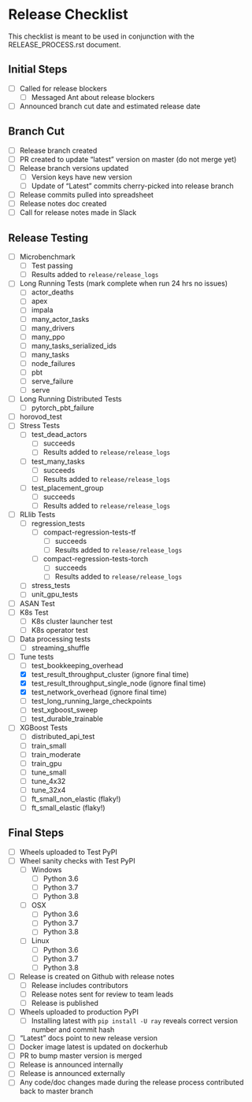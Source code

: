 # Release Checklist
This checklist is meant to be used in conjunction with the RELEASE_PROCESS.rst document.

## Initial Steps
- [ ] Called for release blockers
	- [ ] Messaged Ant about release blockers
- [ ] Announced branch cut date and estimated release date

## Branch Cut
- [ ] Release branch created
- [ ] PR created to update “latest” version on master (do not merge yet)
- [ ] Release branch versions updated
	- [ ] Version keys have new version
	- [ ] Update of “Latest” commits cherry-picked into release branch
- [ ] Release commits pulled into spreadsheet
- [ ] Release notes doc created
- [ ] Call for release notes made in Slack

## Release Testing
- [ ] Microbenchmark
	- [ ] Test passing
	- [ ] Results added to `release/release_logs`
- [ ] Long Running Tests (mark complete when run 24 hrs no issues)
	- [ ] actor_deaths
	- [ ] apex
	- [ ] impala
	- [ ] many_actor_tasks
	- [ ] many_drivers
	- [ ] many_ppo
	- [ ] many_tasks_serialized_ids
	- [ ] many_tasks
	- [ ] node_failures
	- [ ] pbt
	- [ ] serve_failure
	- [ ] serve
- [ ] Long Running Distributed Tests
	- [ ] pytorch_pbt_failure
- [ ] horovod_test
- [ ] Stress Tests
	- [ ] test_dead_actors
		- [ ] succeeds
		- [ ] Results added to `release/release_logs`
	- [ ] test_many_tasks
		- [ ] succeeds
		- [ ] Results added to `release/release_logs`
	- [ ] test_placement_group
		- [ ] succeeds
		- [ ] Results added to `release/release_logs`
- [ ] RLlib Tests
	- [ ] regression_tests
		- [ ] compact-regression-tests-tf
			- [ ] 	succeeds
			- [ ] Results added to `release/release_logs`
		- [ ] compact-regression-tests-torch
			- [ ] 	succeeds
			- [ ] Results added to `release/release_logs`
	- [ ] stress_tests
	- [ ] unit_gpu_tests
- [ ] ASAN Test
- [ ] K8s Test
	- [ ] K8s cluster launcher test
	- [ ] K8s operator test
- [ ] Data processing tests
    - [ ] streaming_shuffle
- [ ] Tune tests
    - [ ] test_bookkeeping_overhead
    - [x] test_result_throughput_cluster (ignore final time)
    - [x] test_result_throughput_single_node (ignore final time)
    - [x] test_network_overhead (ignore final time)
    - [ ] test_long_running_large_checkpoints
    - [ ] test_xgboost_sweep
    - [ ] test_durable_trainable
- [ ] XGBoost Tests
    - [ ] distributed_api_test
    - [ ] train_small
    - [ ] train_moderate
    - [ ] train_gpu
    - [ ] tune_small
    - [ ] tune_4x32
    - [ ] tune_32x4
    - [ ] ft_small_non_elastic (flaky!)
    - [ ] ft_small_elastic (flaky!)

## Final Steps
- [ ] Wheels uploaded to Test PyPI
- [ ] Wheel sanity checks with Test PyPI
	- [ ] Windows
		- [ ] Python 3.6
		- [ ] Python 3.7
		- [ ] Python 3.8
	- [ ] OSX
		- [ ] Python 3.6
		- [ ] Python 3.7
		- [ ] Python 3.8
	- [ ] Linux
		- [ ] Python 3.6
		- [ ] Python 3.7
		- [ ] Python 3.8
- [ ] Release is created on Github with release notes
	- [ ] Release includes contributors
	- [ ] Release notes sent for review to team leads
	- [ ] Release is published
- [ ] Wheels uploaded to production PyPI
	- [ ] Installing latest with `pip install -U ray` reveals correct version number and commit hash
- [ ] “Latest” docs point to new release version
- [ ] Docker image latest is updated on dockerhub
- [ ] PR to bump master version is merged
- [ ] Release is announced internally
- [ ] Release is announced externally
- [ ] Any code/doc changes made during the release process contributed back to master branch